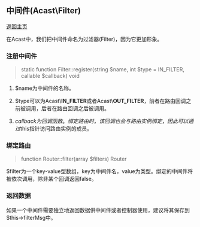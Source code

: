 ## 中间件(Acast\\Filter)

[返回主页](../Readme.md)

在Acast中，我们把中间件命名为过滤器(Filter)，因为它更加形象。

### 注册中间件

> static function Filter::register(string $name, int $type = IN_FILTER, callable $callback) void

1. $name为中间件的名称。

2. $type可以为Acast\\**IN_FILTER**或者Acast\\**OUT_FILTER**，前者在路由回调之前被调用，后者在路由回调之后被调用。

3. $callback为回调函数。绑定路由时，该回调也会与路由实例绑定，因此可以通过$this指针访问路由实例的成员。

### 绑定路由

> function Router::filter(array $filters) Router

$filter为一个key-value型数组，key为中间件名，value为类型。绑定的中间件将被依次调用，除非某个回调返回false。

### 返回数据

如果一个中间件需要独立地返回数据供中间件或者控制器使用，建议将其保存到$this-\>filterMsg中。